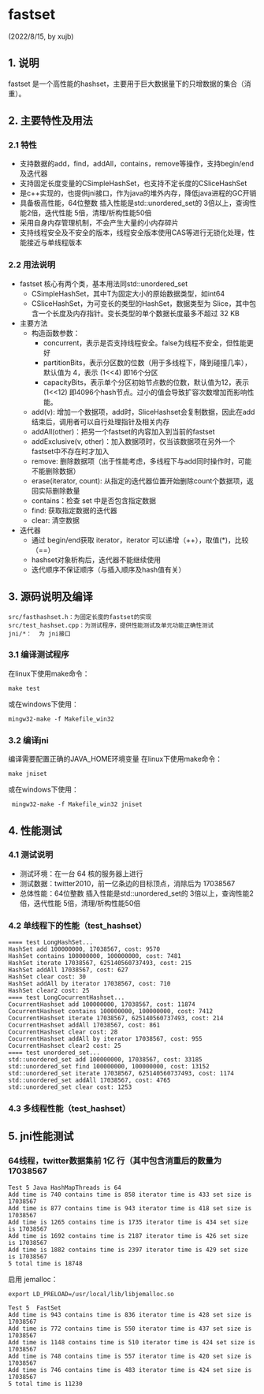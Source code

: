 # fastset

(2022/8/15, by xujb)

## 1. 说明
fastset 是一个高性能的hashset，主要用于巨大数据量下的只增数据的集合（消重）。

## 2. 主要特性及用法
### 2.1 特性
- 支持数据的add，find，addAll，contains，remove等操作，支持begin/end及迭代器
- 支持固定长度变量的CSimpleHashSet，也支持不定长度的CSliceHashSet
- 是c++实现的，也提供jni接口，作为java的堆外内存，降低java进程的GC开销
- 具备极高性能，64位整数 插入性能是std::unordered_set的 3倍以上，查询性能2倍，迭代性能 5倍，清理/析构性能50倍
- 采用自身内存管理机制，不会产生大量的小内存碎片
- 支持线程安全及不安全的版本，线程安全版本使用CAS等进行无锁化处理，性能接近与单线程版本

### 2.2 用法说明
- fastset 核心有两个类，基本用法同std::unordered_set
    - CSimpleHashSet<T>，其中T为固定大小的原始数据类型，如int64
    - CSliceHashSet，为可变长的类型的HashSet，数据类型为 Slice，其中包含一个长度及内存指针。变长类型的单个数据长度最多不超过 32 KB
- 主要方法
    - 构造函数参数：
        - concurrent，表示是否支持线程安全。false为线程不安全，但性能更好
        - partitionBits，表示分区数的位数（用于多线程下，降到碰撞几率），默认值为 4，表示 (1<<4) 即16个分区
        - capacityBits，表示单个分区初始节点数的位数，默认值为12，表示 (1<<12) 即4096个hash节点。过小的值会导致扩容次数增加而影响性能。
    - add(v): 增加一个数据项，add时，SliceHashset会复制数据，因此在add结束后，调用者可以自行处理指针及相关内存
    - addAll(other)：把另一个fastset的内容加入到当前的fastset
    - addExclusive(v, other)：加入数据项时，仅当该数据项在另外一个fastset中不存在时才加入
    - remove: 删除数据项（出于性能考虑，多线程下与add同时操作时，可能不能删除数据）
    - erase(iterator, count): 从指定的迭代器位置开始删除count个数据项，返回实际删除数量
    - contains：检查 set 中是否包含指定数据
    - find: 获取指定数据的迭代器
    - clear: 清空数据
- 迭代器
    - 通过 begin/end获取 iterator，iterator 可以递增（++），取值(*)，比较（==）
    - hashset对象析构后，迭代器不能继续使用
    - 迭代顺序不保证顺序（与插入顺序及hash值有关）

## 3. 源码说明及编译

```
src/fasthashset.h：为固定长度的fastset的实现
src/test_hashset.cpp：为测试程序，提供性能测试及单元功能正确性测试
jni/*：  为 jni接口
```

### 3.1 编译测试程序
在linux下使用make命令：
```
make test
```
或在windows下使用：
```
mingw32-make -f Makefile_win32
```

### 3.2 编译jni
编译需要配置正确的JAVA_HOME环境变量
在linux下使用make命令：
```
make jniset
```
或在windows下使用：
```
 mingw32-make -f Makefile_win32 jniset
```


## 4. 性能测试
### 4.1 测试说明
- 测试环境：在一台 64 核的服务器上进行
- 测试数据：twitter2010，前一亿条边的目标顶点，消除后为 17038567
- 总体性能：64位整数 插入性能是std::unordered_set的 3倍以上，查询性能2倍，迭代性能 5倍，清理/析构性能50倍

### 4.2 单线程下的性能（test_hashset）
```
==== test LongHashSet...
HashSet add 100000000, 17038567, cost: 9570
HashSet contains 100000000, 100000000, cost: 7481
HashSet iterate 17038567, 625140560737493, cost: 215
HashSet addAll 17038567, cost: 627
HashSet clear cost: 30
HashSet addAll by iterator 17038567, cost: 710
HashSet clear2 cost: 25
==== test LongCocurrentHashset...
CocurrentHashset add 100000000, 17038567, cost: 11874
CocurrentHashset contains 100000000, 100000000, cost: 7412
CocurrentHashset iterate 17038567, 625140560737493, cost: 214
CocurrentHashset addAll 17038567, cost: 861
CocurrentHashset clear cost: 28
CocurrentHashset addAll by iterator 17038567, cost: 955
CocurrentHashset clear2 cost: 25
==== test unordered_set...
std::unordered_set add 100000000, 17038567, cost: 33185
std::unordered_set find 100000000, 100000000, cost: 13152
std::unordered_set iterate 17038567, 625140560737493, cost: 1174
std::unordered_set addAll 17038567, cost: 4765
std::unordered_set clear cost: 1253
```

### 4.3 多线程性能（test_hashset）


## 5. jni性能测试

### 64线程，twitter数据集前 1亿 行（其中包含消重后的数量为 17038567
```
Test 5 Java HashMapThreads is 64
Add time is 740 contains time is 858 iterator time is 433 set size is 17038567
Add time is 877 contains time is 943 iterator time is 418 set size is 17038567
Add time is 1265 contains time is 1735 iterator time is 434 set size is 17038567
Add time is 1692 contains time is 2187 iterator time is 426 set size is 17038567
Add time is 1882 contains time is 2397 iterator time is 429 set size is 17038567
5 total time is 18748

``` 

启用 jemalloc：
```
export LD_PRELOAD=/usr/local/lib/libjemalloc.so
```

``` 
Test 5  FastSet
Add time is 943 contains time is 836 iterator time is 428 set size is 17038567
Add time is 772 contains time is 550 iterator time is 437 set size is 17038567
Add time is 1148 contains time is 510 iterator time is 424 set size is 17038567
Add time is 748 contains time is 557 iterator time is 420 set size is 17038567
Add time is 746 contains time is 483 iterator time is 424 set size is 17038567
5 total time is 11230
```
